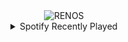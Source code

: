 <div align="center">
<picture>
    <source media="(prefers-color-scheme: dark)" srcset="https://i.ibb.co/PTMFHVN/output-gif.gif">
    <source media="(prefers-color-scheme: light)" srcset="https://i.ibb.co/PTMFHVN/output-gif.gif">
    <img alt="RENOS" src="https://i.ibb.co/PTMFHVN/output-gif.gif">
</picture>
<details>
<summary>Spotify Recently Played</summary>
<img src="https://spotify-recently-played-readme.vercel.app/api?user=31d6d6zerc5ct6kck32na2ozsqf4&unique=1&width=400" alt="Spotify" />
</details>
</div>

<!-- Image deletion URL: https://ibb.co/TK1Y3Nk/d5ddf026c5eee8354d52e453a4ad24f7 -->